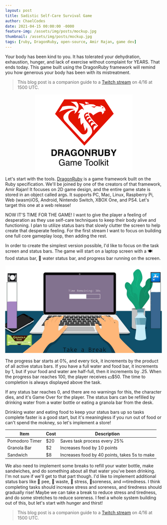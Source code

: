 ```yaml
---
layout: post
title: Sadistic Self-Care Survival Game
author: ChaelCodes
date: 2021-04-15 00:00:00 -0000
feature-img: /assets/img/posts/mockup.jpg
thumbnail: /assets/img/posts/mockup.jpg
tags: [ruby, DragonRuby, open-source, Amir Rajan, game dev]
---
```

Your body has been kind to you. It has tolerated your dehydration, exhaustion, hunger, and lack of exercise without complaint for YEARS. That ends today. This game built using the DragonRuby framework will remind you how generous your body has been with its mistreatment.


> This blog post is a companion guide to a [Twitch stream](https://twitch.tv/ChaelCodes) on 4/16 at 1500 UTC.

<img src="/assets/img/posts/DragonRuby.png" height="250px" alt="DragonRuby logo" style="display: block;margin-left: auto;margin-right: auto;" />

Let's start with the tools. [DragonRuby](https://dragonruby.itch.io/) is a game framework built on the Ruby specification. We'll be joined by one of the creators of that framework, Amir Rajan! It focuses on 2D game design, and the entire game state is stored in an object called args. It supports PC, Mac, Linux, Raspberry Pi, Web (wasm)iOS, Android, Nintendo Switch, XBOX One, and PS4. Let's target this one at a web release!

NOW IT'S TIME FOR THE GAME! I want to give the player a feeling of desperation as they use self-care techniques to keep their body alive and functioning. I plan to utilize status bars that slowly clutter the screen to help create that desperate feeling. For the first stream I want to focus on building one full core gameplay loop, then adding the rest.

In order to create the simplest version possible, I'd like to focus on the task screen and status bars. The game will start on a laptop screen with a 🍽 food status bar, 🥤 water status bar, and progress bar running on the screen.

![Prototype](/assets/img/posts/mockup.jpg)

The progress bar starts at 0%, and every tick, it increments by the product of all active status bars. If you have a full water and food bar, it increments by 1, but if your food and water are half-full, then it increments by .25. When the progress bar reaches 100, the player receives 💵$50. The time to completion is always displayed above the task.

If any status bar reaches 0, and there are no warnings for this, the character dies, and it's Game Over for the player. The status bars can be refilled by drinking water from a water bottle or eating a granola bar from the desk.

Drinking water and eating food to keep your status bars up so tasks complete faster is a good start, but it's meaningless if you run out of food or can't spend the mokney, so let's implement a store!

Item | Cost | Description
--- | --- | ---
Pomodoro Timer | $20 | Saves task process every 25%
Granola Bar | $2 | Increases food by 10 points
Sandwich | $8 | Increases food by 40 points, takes 5s to make

We also need to implement some breaks to refill your water bottle, make sandwiches, and do something about all that water you've been drinking. I'm not sure if we'll get to that part though. I'd like to implement additional status bars like 🍺 pee, 💩 waste, 💢 stress, 💫soreness, and 💤tiredness. I think completing tasks should increase stress and soreness, and tiredness should gradually rise! Maybe we can take a break to reduce stress and tiredness, and do some stretches to reduce soreness. I feel a whole system building out of this, but let's start with hunger and thirst!

> This blog post is a companion guide to a [Twitch stream](https://twitch.tv/ChaelCodes) on 4/16 at 1500 UTC.
